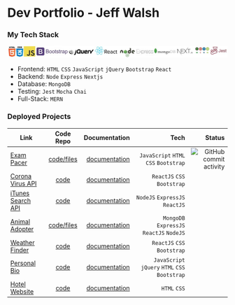 
# Dev Portfolio - Jeff Walsh

### My Tech Stack
![tech stack](https://github.com/jeffpwalsh/jeffpwalsh/blob/master/techlogos.JPG)
 - Frontend: `HTML` `CSS` `JavaScript` `jQuery` `Bootstrap` `React`
 - Backend: `Node` `Express` `Nextjs`
 - Database: `MongoDB`
 - Testing: `Jest` `Mocha` `Chai`
 - Full-Stack: `MERN`
 
### Deployed Projects 

 | Link        | Code Repo      | Documentation | Tech     | Status    |
| ------------- |:-------------:| ------------:| ---------:| ---------:|
| [Exam Pacer](http://exam.pacer.jeffwalsh.co.za/)| [code/files](https://github.com/jeffpwalsh/exam-pacer) | [documentation](https://github.com/jeffpwalsh/exam-pacer/blob/master/README.md) | `JavaScript` `HTML` `CSS` `Bootstrap` | ![GitHub commit activity](https://img.shields.io/github/commit-activity/m/jeffpwalsh/exam-pacer)
| [Corona Virus API](https://jeffpwalsh-corona-virus-api.herokuapp.com/)| [code](https://github.com/jeffpwalsh/corona-virus-api) | [documentation](https://github.com/jeffpwalsh/corona-virus-api/blob/master/README.md) | `ReactJS` `CSS` `Bootstrap`
| [iTunes Search API](https://guarded-tor-84227.herokuapp.com/)| [code](https://github.com/jeffpwalsh/iTunes-Search-API) | [documentation](https://github.com/jeffpwalsh/iTunes-Search-API/blob/master/README.md) | `NodeJS` `ExpressJS` `ReactJS`
| [Animal Adopter](https://animal-adopter.herokuapp.com/)| [code/files](https://github.com/jeffpwalsh/animal-adopter) | [documentation](https://github.com/jeffpwalsh/animal-adopter/blob/master/README.md) | `MongoDB` `ExpressJS` `ReactJS` `NodeJS`
| [Weather Finder](https://jeffpwalsh-weather-finder.herokuapp.com/)| [code](https://github.com/jeffpwalsh/weather-finder) | [documentation](https://github.com/jeffpwalsh/weather-finder/blob/master/README.md) | `ReactJS` `CSS` `Bootstrap` 
| [Personal Bio](https://jeffpwalsh.github.io/bio/)| [code](https://github.com/jeffpwalsh/bio) | [documentation](https://github.com/jeffpwalsh/bio/blob/master/README.md) | `JavaScript` `jQuery` `HTML` `CSS` `Bootstrap` 
| [Hotel Website](https://jeffpwalsh.github.io/hotel-website/index.html)| [code](https://github.com/jeffpwalsh/hotel-website) | [documentation](https://github.com/jeffpwalsh/hotel-website/blob/master/README.md) | `HTML` `CSS`

 
 




  
 
 
  
 
 
